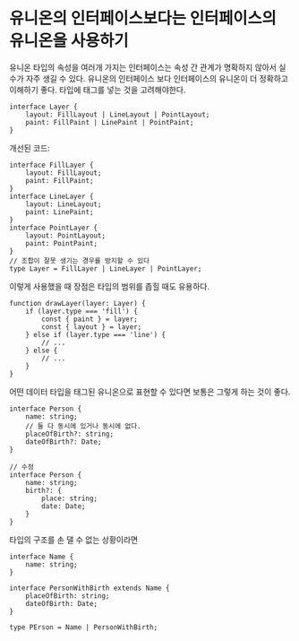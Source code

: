 # 유니온의 인터페이스보다는 인터페이스의 유니온을 사용하기

유니온 타입의 속성을 여러개 가지는 인터페이스는 속성 간 관계가 명확하지 않아서 실수가 자주 생길 수 있다.
유니온의 인터페이스 보다 인터페이스의 유니온이 더 정확하고 이해하기 좋다.
타입에 태그를 넣는 것을 고려해야한다.

```
interface Layer {
	layout: FillLayout | LineLayout | PointLayout;
	paint: FillPaint | LinePaint | PointPaint;
}
```

개선된 코드:

```
interface FillLayer {
	layout: FillLayout;
	paint: FillPaint;
}
interface LineLayer {
	layout: LineLayout;
	paint: LinePaint;
}
interface PointLayer {
	layout: PointLayout;
	paint: PointPaint;
}
// 조합이 잘못 생기는 경우를 방지할 수 있다
type Layer = FillLayer | LineLayer | PointLayer;
```

이렇게 사용했을 때 장점은 타입의 범위를 좁힐 때도 유용하다.

```
function drawLayer(layer: Layer) {
	if (layer.type === 'fill') {
		const { paint } = layer;
		const { layout } = layer;
	} else if (layer.type === 'line') {
		// ...
	} else {
		// ...
	}
}
```

어떤 데이터 타입을 태그된 유니온으로 표현할 수 있다면 보통은 그렇게 하는 것이 좋다.

```
interface Person {
	name: string;
	// 둘 다 동시에 있거나 동시에 없다.
	placeOfBirth?: string;
	dateOfBirth?: Date;
}

// 수정
interface Person {
	name: string;
	birth?: {
		place: string;
		date: Date;
	}
}
```

타입의 구조를 손 댈 수 없는 상황이라면

```
interface Name {
	name: string;
}

interface PersonWithBirth extends Name {
	placeOfBirth: string;
	dateOfBirth: Date;
}

type PErson = Name | PersonWithBirth;

```